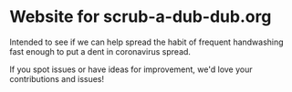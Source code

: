 # Website for scrub-a-dub-dub.org

Intended to see if we can help spread the habit of frequent handwashing fast enough to put a dent in coronavirus spread.

If you spot issues or have ideas for improvement, we'd love your contributions and issues!